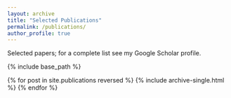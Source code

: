 ```yaml
---
layout: archive
title: "Selected Publications"
permalink: /publications/
author_profile: true
---
```


Selected papers; for a complete list see my Google Scholar profile.

{% include base_path %}

{% for post in site.publications reversed %}
  {% include archive-single.html %}
{% endfor %}
